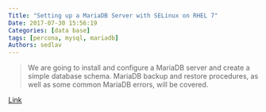 ```yaml
---
Title: "Setting up a MariaDB Server with SELinux on RHEL 7"
Date: 2017-07-30 15:56:19
Categories: [data base]
tags: [percona, mysql, mariadb]
Authors: sedlav
---
```


> We are going to install and configure a MariaDB server and create a simple database schema. MariaDB backup and restore procedures, as well as some common MariaDB errors, will be covered. 

[Link](https://www.lisenet.com/2016/mariadb-server-with-selinux-on-rhel-7/)
